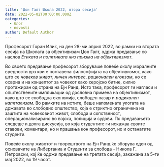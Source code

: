 ```yaml
---
title: 'Џон Галт Школа 2022, втора сесија'
date: 2022-05-02T00:00:00.000Z
categories:
  - блог
  - novosti
author: Default Author
---
```


Професорот Горан Илиќ, на ден 28-ми април 2022, во рамки на втората сесија на Школата за објективизам Џон Галт, одржа предавање со наслов _Етиката и политиката низ призма на објективизмот_. 

Во своето предавање професорот зборуваше повеќе околу моралните вредности врз кои е поставена философијата на објективизмот, како што се _човеков живот_, _личен интерес_, _рационален егоизам_, но се осврна и на концептот за човекот како херојско битие, силно протажиран од страна на Ејн Ранд. Исто така, професорот ги нагласи и општествените импликации од дословна примена на објективизмот, како што се слободна економија, слободен пазар и _радикален капитализам_. Во рамките на истите, беше напомената улогата на државата во слободно општество, која е стриктно ограничена на заштита на човековиот живот, слобода и сопственост, операционализирано во војска, полиција и судови. По предавањето следеше и долга дискусија, во која студентите ги искажаа своите ставови, коментари, но и прашања кон професорот, но и останатите студенти.

Повеќе околу животот и творештвото на Ејн Ранд ќе зборува еден од основачите на Либертаниа и Студенти за слобода - Никола Г. Петровски, кој ќе одржи предавање на третата сесија, закажана за 5-ти мај 2022, во 19 часот.
